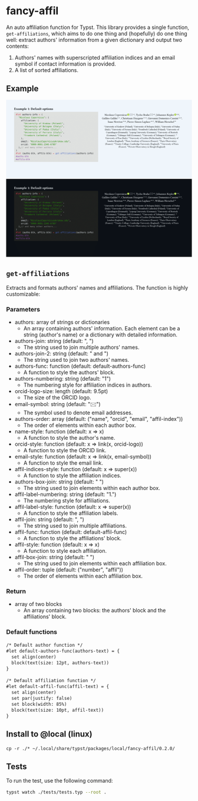 # fancy-affil

An auto affiliation function for Typst. This library provides a single function, `get-affiliations`, which aims to do one thing and (hopefully) do one thing well: extract authors' information from a given dictionary and output two contents:
1. Authors' names with superscripted affiliation indices and an email symbol if contact information is provided.
2. A list of sorted affiliations.

## Example
![Example Output](assets/tests-light.png#gh-light-mode-only)
![Example Output](assets/tests-dark.png#gh-dark-mode-only)

## `get-affiliations`
Extracts and formats authors' names and affiliations. The function is highly customizable:

### Parameters
- authors: array of strings or dictionaries
    * An array containing authors' information. Each element can be a string (author's name) or a dictionary with detailed information.
- authors-join: string (default: ", ")
    * The string used to join multiple authors' names.
- authors-join-2: string (default: " and ")
    * The string used to join two authors' names.
- authors-func: function (default: default-authors-func)
    * A function to style the authors' block.
- authors-numbering: string (default: "1")
    * The numbering style for affiliation indices in authors.
- orcid-logo-size: length (default: 9.5pt)
    * The size of the ORCID logo.
- email-symbol: string (default: "🖂")
    * The symbol used to denote email addresses.
- authors-order: array (default: ("name", "orcid", "email", "affil-index"))
    * The order of elements within each author box.
- name-style: function (default: x => x)
    * A function to style the author's name.
- orcid-style: function (default: x => link(x, orcid-logo))
    * A function to style the ORCID link.
- email-style: function (default: x => link(x, email-symbol))
    * A function to style the email link.
- affil-indices-style: function (default: x => super(x))
    * A function to style the affiliation indices.
- authors-box-join: string (default: " ")
    * The string used to join elements within each author box.
- affil-label-numbering: string (default: "1.")
    * The numbering style for affiliations.
- affil-label-style: function (default: x => super(x))
    * A function to style the affiliation labels.
- affil-join: string (default: ", ")
    * The string used to join multiple affiliations.
- affil-func: function (default: default-affil-func)
    * A function to style the affiliations' block.
- affil-style: function (default: x => x)
    * A function to style each affiliation.
- affil-box-join: string (default: " ")
    * The string used to join elements within each affiliation box.
- affil-order: tuple (default: ("number", "affil"))
    * The order of elements within each affiliation box.

### Return
- array of two blocks
    * An array containing two blocks: the authors' block and the affiliations' block.

### Default functions
```typst
/* Default author function */
#let default-authors-func(authors-text) = {
  set align(center)
  block(text(size: 12pt, authors-text))
}

/* Default affiliation function */
#let default-affil-func(affil-text) = {
  set align(center)
  set par(justify: false)
  set block(width: 85%)
  block(text(size: 10pt, affil-text))
}
```

## Install to @local (linux)
```
cp -r ./* ~/.local/share/typst/packages/local/fancy-affil/0.2.0/
```

## Tests

To run the test, use the following command:

```bash
typst watch ./tests/tests.typ --root .
